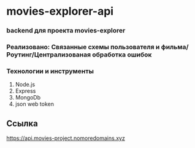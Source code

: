# movies-explorer-api
### backend для проекта movies-explorer
### Реализовано: Связанные схемы пользователя и фильма/Роутинг/Централизованая обработка ошибок

### Технологии и инструменты  
1. Node.js
2. Express
3. MongoDb
4. json web token
## Ссылка
https://api.movies-project.nomoredomains.xyz
